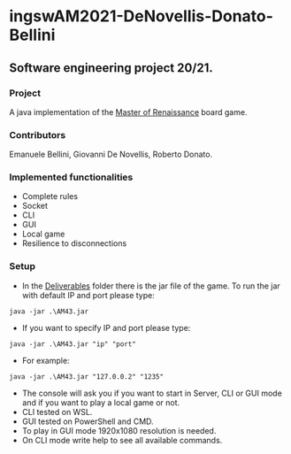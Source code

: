# ingswAM2021-DeNovellis-Donato-Bellini
## Software engineering project 20/21.
### Project
A java implementation of the [Master of Renaissance](https://craniointernational.com/products/masters-of-renaissance/) board game. 
### Contributors 
Emanuele Bellini, Giovanni De Novellis, Roberto Donato.
### Implemented functionalities
- Complete rules
- Socket 
- CLI 
- GUI
- Local game
- Resilience to disconnections

### Setup
- In the [Deliverables](Deliverables) folder there is the jar file of the game. To run the jar with default IP and port please type:
```shell
java -jar .\AM43.jar 
```
- If you want to specify IP and port please type:
``` shell
java -jar .\AM43.jar "ip" "port"
```
- For example:
``` shell
java -jar .\AM43.jar "127.0.0.2" "1235"
```
- The console will ask you if you want to start in Server, CLI or GUI mode and if you want to play a local game or not.
- CLI tested on WSL. 
- GUI tested on PowerShell and CMD. 
- To play in GUI mode 1920x1080 resolution is needed.
- On CLI mode write help to see all available commands.
